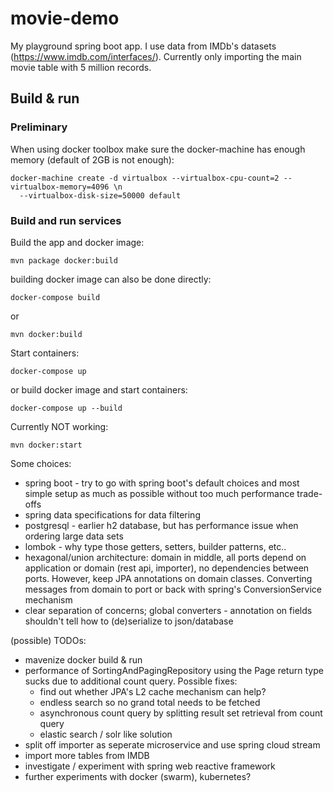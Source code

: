# movie-demo

My playground spring boot app. I use data from IMDb's datasets (https://www.imdb.com/interfaces/). Currently only importing the main movie table with 5 million records.

## Build & run

### Preliminary
When using docker toolbox make sure the docker-machine has enough memory (default of 2GB is not enough):

```
docker-machine create -d virtualbox --virtualbox-cpu-count=2 --virtualbox-memory=4096 \n
  --virtualbox-disk-size=50000 default
```
### Build and run services
Build the app and docker image:
```
mvn package docker:build
```
building docker image can also be done directly:
```
docker-compose build
```
or
```
mvn docker:build
```
Start containers:
```
docker-compose up
```
or build docker image and start containers:
```
docker-compose up --build
```
Currently NOT working:
```
mvn docker:start
```

Some choices:
- spring boot - try to go with spring boot's default choices and most simple setup as much as possible without too much performance trade-offs
- spring data specifications for data filtering   
- postgresql - earlier h2 database, but has performance issue when ordering large data sets
- lombok - why type those getters, setters, builder patterns, etc..
- hexagonal/union architecture: domain in middle, all ports depend on application or domain (rest api, importer), no dependencies between ports. However, keep JPA annotations on domain classes. Converting messages from domain to port or back with spring's ConversionService mechanism
- clear separation of concerns; global converters - annotation on fields shouldn't tell how to (de)serialize to json/database

(possible) TODOs:
- mavenize docker build & run
- performance of SortingAndPagingRepository using the Page return type sucks due to additional count query. Possible fixes:
  - find out whether JPA's L2 cache mechanism can help?
  - endless search so no grand total needs to be fetched
  - asynchronous count query by splitting result set retrieval from count query
  - elastic search / solr like solution
- split off importer as seperate microservice and use spring cloud stream
- import more tables from IMDB
- investigate / experiment with spring web reactive framework
- further experiments with docker (swarm), kubernetes?
  
